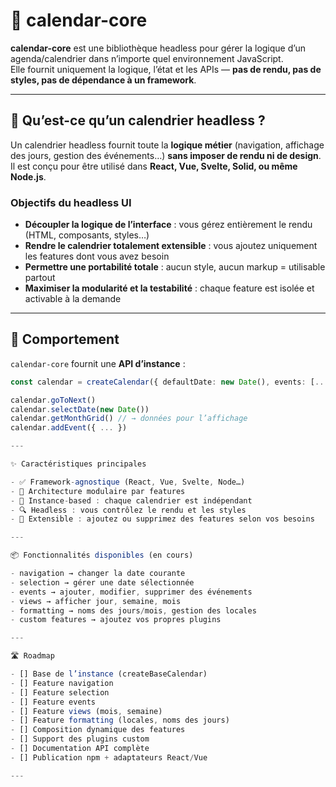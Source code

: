 # 📅 calendar-core

**calendar-core** est une bibliothèque headless pour gérer la logique d’un agenda/calendrier dans n’importe quel environnement JavaScript.  
Elle fournit uniquement la logique, l’état et les APIs — **pas de rendu, pas de styles, pas de dépendance à un framework**.

---

## 🧠 Qu’est-ce qu’un calendrier headless ?

Un calendrier headless fournit toute la **logique métier** (navigation, affichage des jours, gestion des événements…) **sans imposer de rendu ni de design**.  
Il est conçu pour être utilisé dans **React, Vue, Svelte, Solid, ou même Node.js**.

### Objectifs du headless UI

- **Découpler la logique de l’interface** : vous gérez entièrement le rendu (HTML, composants, styles…)
- **Rendre le calendrier totalement extensible** : vous ajoutez uniquement les features dont vous avez besoin
- **Permettre une portabilité totale** : aucun style, aucun markup = utilisable partout
- **Maximiser la modularité et la testabilité** : chaque feature est isolée et activable à la demande

---

## 🔧 Comportement

`calendar-core` fournit une **API d’instance** :

```ts
const calendar = createCalendar({ defaultDate: new Date(), events: [...] })

calendar.goToNext()
calendar.selectDate(new Date())
calendar.getMonthGrid() // → données pour l’affichage
calendar.addEvent({ ... })

---

✨ Caractéristiques principales 

- ✅ Framework-agnostique (React, Vue, Svelte, Node…)
- 🧱 Architecture modulaire par features
- 🧠 Instance-based : chaque calendrier est indépendant
- 🔍 Headless : vous contrôlez le rendu et les styles
- 🔌 Extensible : ajoutez ou supprimez des features selon vos besoins

---

📦 Fonctionnalités disponibles (en cours)

- navigation → changer la date courante
- selection → gérer une date sélectionnée
- events → ajouter, modifier, supprimer des événements
- views → afficher jour, semaine, mois
- formatting → noms des jours/mois, gestion des locales
- custom features → ajoutez vos propres plugins

---

🛣️ Roadmap

- [] Base de l’instance (createBaseCalendar)
- [] Feature navigation
- [] Feature selection
- [] Feature events
- [] Feature views (mois, semaine)
- [] Feature formatting (locales, noms des jours)
- [] Composition dynamique des features
- [] Support des plugins custom
- [] Documentation API complète
- [] Publication npm + adaptateurs React/Vue

--- 

